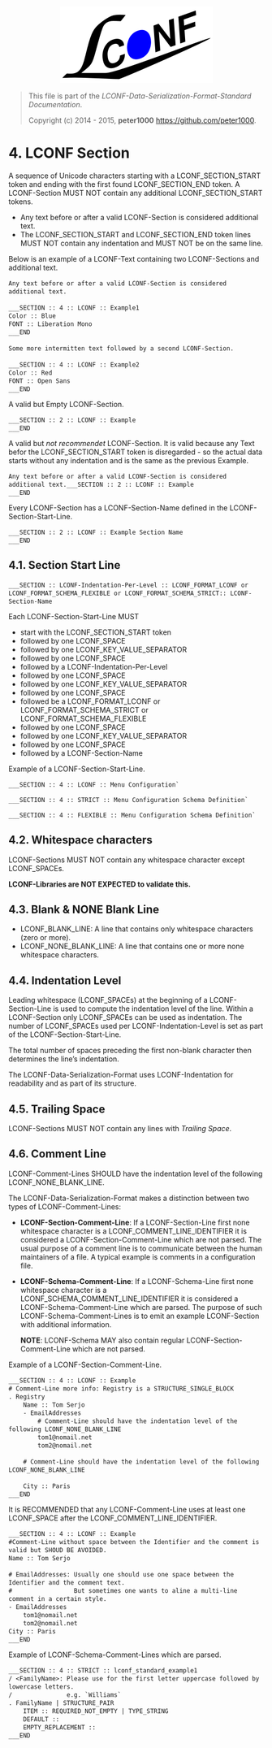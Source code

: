 <div align="center">
    <a href="http://lconf-data-serialization-format.github.io/">
        <img src="../../images/lconf-logo.png" alt="LCONF LOGO" title="The LCONF-Data-Serialization-Format Organization">
    </a>
</div>

> This file is part of the *LCONF-Data-Serialization-Format-Standard Documentation*.
>
> Copyright (c) 2014 - 2015, **peter1000**  <https://github.com/peter1000>.

# 4. LCONF Section

A sequence of Unicode characters starting with a LCONF_SECTION_START token and ending with the first found
LCONF_SECTION_END token. A LCONF-Section MUST NOT contain any additional LCONF_SECTION_START
tokens.

* Any text before or after a valid LCONF-Section is considered additional text.
* The LCONF_SECTION_START and  LCONF_SECTION_END token lines MUST NOT contain any indentation and MUST NOT be on the
    same line.

Below is an example of a LCONF-Text containing two LCONF-Sections and additional text.

```text
Any text before or after a valid LCONF-Section is considered additional text.

___SECTION :: 4 :: LCONF :: Example1
Color :: Blue
FONT :: Liberation Mono
___END

Some more intermitten text followed by a second LCONF-Section.

___SECTION :: 4 :: LCONF :: Example2
Color :: Red
FONT :: Open Sans
___END
```

A valid but Empty LCONF-Section.

```text
___SECTION :: 2 :: LCONF :: Example
___END
```

A valid but *not recommendet* LCONF-Section. It is valid because any Text befor the LCONF_SECTION_START token is
disregarded - so the actual data starts without any indentation and is the same as the previous Example.

```text
Any text before or after a valid LCONF-Section is considered additional text.___SECTION :: 2 :: LCONF :: Example
___END
```

Every LCONF-Section has a LCONF-Section-Name defined in the LCONF-Section-Start-Line.

```text
___SECTION :: 2 :: LCONF :: Example Section Name
___END
```

## 4.1. Section Start Line

```text
___SECTION :: LCONF-Indentation-Per-Level :: LCONF_FORMAT_LCONF or LCONF_FORMAT_SCHEMA_FLEXIBLE or LCONF_FORMAT_SCHEMA_STRICT:: LCONF-Section-Name
```

Each LCONF-Section-Start-Line MUST

* start with the LCONF_SECTION_START token
* followed by one LCONF_SPACE
* followed by one LCONF_KEY_VALUE_SEPARATOR
* followed by one LCONF_SPACE
* followed by a LCONF-Indentation-Per-Level
* followed by one LCONF_SPACE
* followed by one LCONF_KEY_VALUE_SEPARATOR
* followed by one LCONF_SPACE
* followed be a LCONF_FORMAT_LCONF or LCONF_FORMAT_SCHEMA_STRICT or LCONF_FORMAT_SCHEMA_FLEXIBLE
* followed by one LCONF_SPACE
* followed by one LCONF_KEY_VALUE_SEPARATOR
* followed by one LCONF_SPACE
* followed by a LCONF-Section-Name

Example of a LCONF-Section-Start-Line.

```text
___SECTION :: 4 :: LCONF :: Menu Configuration`
```

```text
___SECTION :: 4 :: STRICT :: Menu Configuration Schema Definition`
```

```text
___SECTION :: 4 :: FLEXIBLE :: Menu Configuration Schema Definition`
```

## 4.2. Whitespace characters

LCONF-Sections MUST NOT contain any whitespace character except LCONF_SPACEs.

**LCONF-Libraries are NOT EXPECTED to validate this.**

## 4.3. Blank & NONE Blank Line

* LCONF_BLANK_LINE: A line that contains only whitespace characters (zero or more).
* LCONF_NONE_BLANK_LINE: A line that contains one or more none whitespace characters.

## 4.4. Indentation Level

Leading whitespace (LCONF_SPACEs) at the beginning of a LCONF-Section-Line is used to compute the indentation level of
the line. Within a LCONF-Section only LCONF_SPACEs can be used as indentation. The number of LCONF_SPACEs used per
LCONF-Indentation-Level is set as part of the LCONF-Section-Start-Line.

The total number of spaces preceding the first non-blank character then determines the line’s indentation.

The LCONF-Data-Serialization-Format uses LCONF-Indentation for readability and as part of its structure.

## 4.5. Trailing Space

LCONF-Sections MUST NOT contain any lines with *Trailing Space*.

## 4.6. Comment Line

LCONF-Comment-Lines SHOULD have the indentation level of the following LCONF_NONE_BLANK_LINE.

The LCONF-Data-Serialization-Format makes a distinction between two types of LCONF-Comment-Lines:

* **LCONF-Section-Comment-Line**: If a LCONF-Section-Line first none whitespace character is a
    LCONF_COMMENT_LINE_IDENTIFIER it is considered a LCONF-Section-Comment-Line which are not parsed.
    The usual purpose of a comment line is to communicate between the human maintainers of a file. A typical example is
    comments in a configuration file.

* **LCONF-Schema-Comment-Line**: If a LCONF-Schema-Line first none whitespace character is a
    LCONF_SCHEMA_COMMENT_LINE_IDENTIFIER it is considered a LCONF-Schema-Comment-Line which are parsed.
    The purpose of such LCONF-Schema-Comment-Lines is to emit an example LCONF-Section with additional information.

    **NOTE**: LCONF-Schema MAY also contain regular LCONF-Section-Comment-Line which are not parsed.

Example of a LCONF-Section-Comment-Line.

```text
___SECTION :: 4 :: LCONF :: Example
# Comment-Line more info: Registry is a STRUCTURE_SINGLE_BLOCK
. Registry
    Name :: Tom Serjo
    - EmailAddresses
        # Comment-Line should have the indentation level of the following LCONF_NONE_BLANK_LINE
        tom1@nomail.net
        tom2@nomail.net

    # Comment-Line should have the indentation level of the following LCONF_NONE_BLANK_LINE

    City :: Paris
___END
```

It is RECOMMENDED that any LCONF-Comment-Line uses at least one LCONF_SPACE after the LCONF_COMMENT_LINE_IDENTIFIER.

```text
___SECTION :: 4 :: LCONF :: Example
#Comment-Line without space between the Identifier and the comment is valid but SHOUD BE AVOIDED.
Name :: Tom Serjo

# EmailAddresses: Usually one should use one space between the Identifier and the comment text.
#                 But sometimes one wants to aline a multi-line comment in a certain style.
- EmailAddresses
    tom1@nomail.net
    tom2@nomail.net
City :: Paris
___END
```

Example of LCONF-Schema-Comment-Lines which are parsed.

```text
___SECTION :: 4 :: STRICT :: lconf_standard_example1
/ <FamilyName>: Please use for the first letter uppercase followed by lowercase letters.
/               e.g. `Williams`
. FamilyName | STRUCTURE_PAIR
    ITEM :: REQUIRED_NOT_EMPTY | TYPE_STRING
    DEFAULT ::
    EMPTY_REPLACEMENT ::
___END
```
